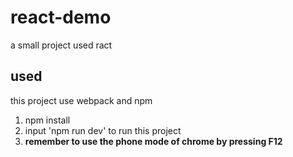 # react-demo
a small project used ract

## used
this project use webpack and npm

1. npm install
2. input 'npm run dev' to run this project
3. **remember to use the phone mode of chrome by pressing F12**
